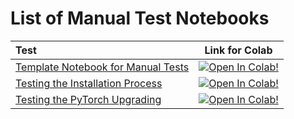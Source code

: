 # List of Manual Test Notebooks

| Test      | Link for Colab |
|:----------|:--------------:|
| [Template Notebook for Manual Tests](template.ipynb)        | [![Open In Colab!](https://colab.research.google.com/assets/colab-badge.svg)](https://colab.research.google.com/github/trsvchn/coutils/blob/master/tests/manual/template.ipynb)
| [Testing the Installation Process](test_install.ipynb)      | [![Open In Colab!](https://colab.research.google.com/assets/colab-badge.svg)](https://colab.research.google.com/github/trsvchn/coutils/blob/master/tests/manual/test_install.ipynb)
| [Testing the PyTorch Upgrading](test_upgrade_pytorch.ipynb) | [![Open In Colab!](https://colab.research.google.com/assets/colab-badge.svg)](https://colab.research.google.com/github/trsvchn/coutils/blob/master/tests/manual/test_upgrade_pytorch.ipynb)
